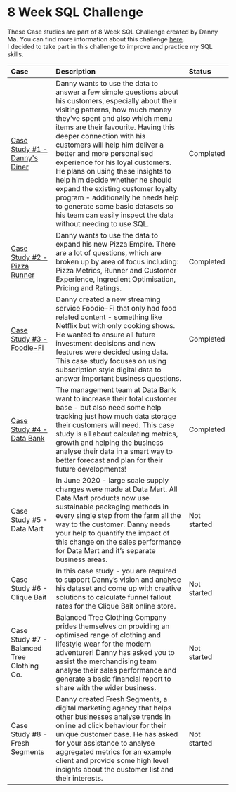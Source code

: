 # 8 Week SQL Challenge
These Case studies are part of 8 Week SQL Challenge created by Danny Ma. You can find more information about this challenge [here](https://8weeksqlchallenge.com/).
<br>I decided to take part in this challenge to improve and practice my SQL skills.

| Case| Description | Status |
| :------ | :--------- | :--------- | 
|[Case Study #1 - Danny's Diner](https://github.com/etsar/SQL-practice/tree/main/SQL_case_study_1%20-%20Danny's_Diner)| Danny wants to use the data to answer a few simple questions about his customers, especially about their visiting patterns, how much money they’ve spent and also which menu items are their favourite. Having this deeper connection with his customers will help him deliver a better and more personalised experience for his loyal customers. He plans on using these insights to help him decide whether he should expand the existing customer loyalty program - additionally he needs help to generate some basic datasets so his team can easily inspect the data without needing to use SQL. | Completed |
|[Case Study #2 - Pizza Runner](https://github.com/etsar/SQL-practice/tree/main/SQL_case_study_2%20-%20Pizza_Runner)| Danny wants to use the data to expand his new Pizza Empire. There are a lot of questions, which are broken up by area of focus including: Pizza Metrics, Runner and Customer Experience, Ingredient Optimisation, Pricing and Ratings. | Completed |
|[Case Study #3 - Foodie-Fi](https://github.com/etsar/SQL-practice/tree/main/SQL_case_study_3%20-%20Foodie_Fi)| Danny created a new streaming service Foodie-Fi that only had food related content - something like Netflix but with only cooking shows. He wanted to ensure all future investment decisions and new features were decided using data. This case study focuses on using subscription style digital data to answer important business questions.| Completed |
|[Case Study #4 - Data Bank](https://github.com/etsar/SQL-practice/tree/main/SQL_case_study_4%20-%20Data_Bank)| The management team at Data Bank want to increase their total customer base - but also need some help tracking just how much data storage their customers will need. This case study is all about calculating metrics, growth and helping the business analyse their data in a smart way to better forecast and plan for their future developments! | Completed |
|Case Study #5 - Data Mart| In June 2020 - large scale supply changes were made at Data Mart. All Data Mart products now use sustainable packaging methods in every single step from the farm all the way to the customer. Danny needs your help to quantify the impact of this change on the sales performance for Data Mart and it’s separate business areas. | Not started |
|Case Study #6 - Clique Bait| In this case study - you are required to support Danny’s vision and analyse his dataset and come up with creative solutions to calculate funnel fallout rates for the Clique Bait online store. | Not started |
|Case Study #7 - Balanced Tree Clothing Co.| Balanced Tree Clothing Company prides themselves on providing an optimised range of clothing and lifestyle wear for the modern adventurer! Danny has asked you to assist the merchandising team analyse their sales performance and generate a basic financial report to share with the wider business. | Not started |
|Case Study #8 - Fresh Segments| Danny created Fresh Segments, a digital marketing agency that helps other businesses analyse trends in online ad click behaviour for their unique customer base. He has asked for your assistance to analyse aggregated metrics for an example client and provide some high level insights about the customer list and their interests. | Not started |

